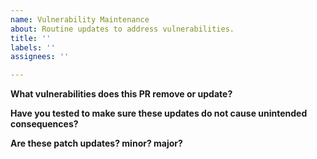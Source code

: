 ```yaml
---
name: Vulnerability Maintenance
about: Routine updates to address vulnerabilities.
title: ''
labels: ''
assignees: ''

---
```


**What vulnerabilities does this PR remove or update?**

**Have you tested to make sure these updates do not cause unintended consequences?**

**Are these patch updates? minor? major?**
